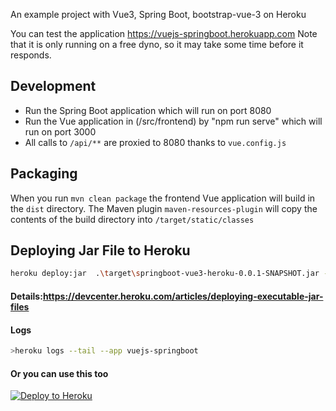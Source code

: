 An example project with Vue3, Spring Boot, bootstrap-vue-3 on Heroku

You can test the application https://vuejs-springboot.herokuapp.com Note that it is only running on a
free dyno, so it may take some time before it responds.

## Development

- Run the Spring Boot application which will run on port 8080
- Run the Vue application in (/src/frontend) by "npm run serve"  which will run on port 3000
- All calls to `/api/**` are proxied to 8080 thanks to `vue.config.js`

## Packaging

When you run `mvn clean package` the frontend Vue application will build in the `dist` directory.
The Maven plugin `maven-resources-plugin` will copy the contents of the build directory into `/target/static/classes`

## Deploying Jar File to Heroku

```bash
heroku deploy:jar  .\target\springboot-vue3-heroku-0.0.1-SNAPSHOT.jar --app vuejs-springboot
```
#### Details:https://devcenter.heroku.com/articles/deploying-executable-jar-files
#### Logs
```bash
>heroku logs --tail --app vuejs-springboot
```
#### Or you can use this too
[![Deploy to Heroku](https://www.herokucdn.com/deploy/button.png)](https://heroku.com/deploy)